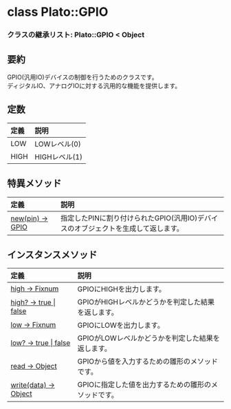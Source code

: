 # class Plato::GPIO

### クラスの継承リスト: Plato::GPIO < Object

## 要約

GPIO(汎用IO)デバイスの制御を行うためのクラスです。  
ディジタルIO、アナログIOに対する汎用的な機能を提供します。

## 定数

|定義|説明|
|:--|:--|
|LOW|LOWレベル(0)|
|HIGH|HIGHレベル(1)|

## 特異メソッド

|定義|説明|
|:--|:--|
|[new(pin) -> GPIO](new.md)|指定したPINに割り付けられたGPIO(汎用IO)デバイスのオブジェクトを生成して返します。|

## インスタンスメソッド

|定義|説明|
|:--|:--|
|[high -> Fixnum](high.md)|GPIOにHIGHを出力します。|
|[high? -> true \| false](ishigh.md)|GPIOがHIGHレベルかどうかを判定した結果を返します。|
|[low -> Fixnum](low.md)|GPIOにLOWを出力します。|
|[low? -> true \| false](islow.md)|GPIOがLOWレベルかどうかを判定した結果を返します。|
|[read -> Object](read.md)|GPIOから値を入力するための雛形のメソッドです。|
|[write(data) -> Object](write.md)|GPIOに指定した値を出力するための雛形のメソッドです。|

